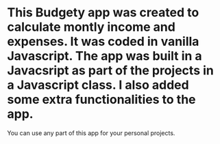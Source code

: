 # This Budgety app was created to calculate montly income and expenses. It was coded in vanilla Javascript. The app was built in a Javacsript as part of the projects in a Javascript class. I also added some extra functionalities to the app. 

You can use any part of this app for your personal projects. 
